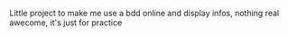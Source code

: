Little project to make me use a bdd online and display infos, nothing real awecome, it's just for practice
